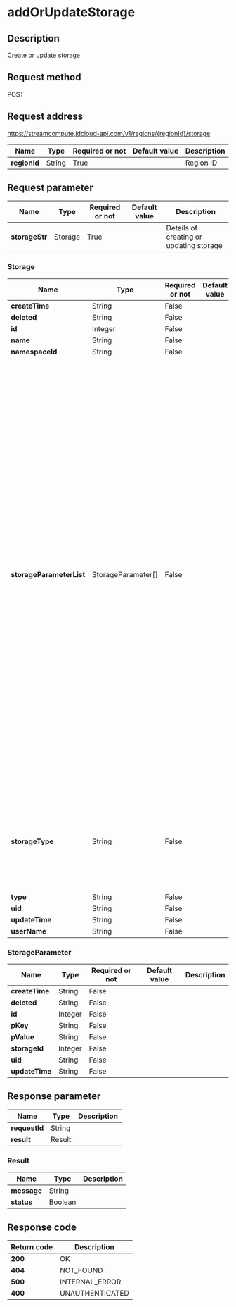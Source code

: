 # addOrUpdateStorage


## Description
Create or update storage

## Request method
POST

## Request address
https://streamcompute.jdcloud-api.com/v1/regions/{regionId}/storage

|Name|Type|Required or not|Default value|Description|
|---|---|---|---|---|
|**regionId**|String|True| |Region ID|

## Request parameter
|Name|Type|Required or not|Default value|Description|
|---|---|---|---|---|
|**storageStr**|Storage|True| |Details of creating or updating storage|

### Storage
|Name|Type|Required or not|Default value|Description|
|---|---|---|---|---|
|**createTime**|String|False| | |
|**deleted**|String|False| | |
|**id**|Integer|False| | |
|**name**|String|False| | |
|**namespaceId**|String|False| | |
|**storageParameterList**|StorageParameter[]|False| |Specific parameters of Storage. <br>1. When the created source type is streaming data input, source, topicName, duration, format, delimiter, and schema need to be transmitted. <br> 2. When creating output, if the output location is the Stream Hub, topicName, format, delimiter, ossFlag, bucketName, directory and objectName need to be transmitted. <br> 3. When creating output, if the output location is the data compute, database, table, ossFlag, bucketName, directory and objectName need to be transmitted.|
|**storageType**|String|False| |This parameter has two optional values, input and ouput, depending on whether the input or output is created|
|**type**|String|False| | |
|**uid**|String|False| | |
|**updateTime**|String|False| | |
|**userName**|String|False| | |
### StorageParameter
|Name|Type|Required or not|Default value|Description|
|---|---|---|---|---|
|**createTime**|String|False| | |
|**deleted**|String|False| | |
|**id**|Integer|False| | |
|**pKey**|String|False| | |
|**pValue**|String|False| | |
|**storageId**|Integer|False| | |
|**uid**|String|False| | |
|**updateTime**|String|False| | |

## Response parameter
|Name|Type|Description|
|---|---|---|
|**requestId**|String| |
|**result**|Result| |


### Result
|Name|Type|Description|
|---|---|---|
|**message**|String| |
|**status**|Boolean| |

## Response code
|Return code|Description|
|---|---|
|**200**|OK|
|**404**|NOT_FOUND|
|**500**|INTERNAL_ERROR|
|**400**|UNAUTHENTICATED|
